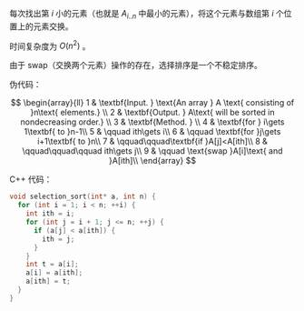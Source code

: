 每次找出第 $i$ 小的元素（也就是 $A_{i..n}$ 中最小的元素），将这个元素与数组第 $i$ 个位置上的元素交换。

时间复杂度为 $O(n^2)$ 。

由于 swap（交换两个元素）操作的存在，选择排序是一个不稳定排序。

伪代码：

$$
\begin{array}{ll}
1 & \textbf{Input. } \text{An array } A \text{ consisting of }n\text{ elements.} \\
2 & \textbf{Output. } A\text{ will be sorted in nondecreasing order.} \\
3 & \textbf{Method. }  \\
4 & \textbf{for } i\gets 1\textbf{ to }n-1\\
5 & \qquad ith\gets i\\
6 & \qquad \textbf{for }j\gets i+1\textbf{ to }n\\
7 & \qquad\qquad\textbf{if }A[j]<A[ith]\\
8 & \qquad\qquad\qquad ith\gets j\\
9 & \qquad \text{swap }A[i]\text{ and }A[ith]\\
\end{array}
$$

C++ 代码：

```cpp
void selection_sort(int* a, int n) {
  for (int i = 1; i < n; ++i) {
    int ith = i;
    for (int j = i + 1; j <= n; ++j) {
      if (a[j] < a[ith]) {
        ith = j;
      }
    }
    int t = a[i];
    a[i] = a[ith];
    a[ith] = t;
  }
}
```
